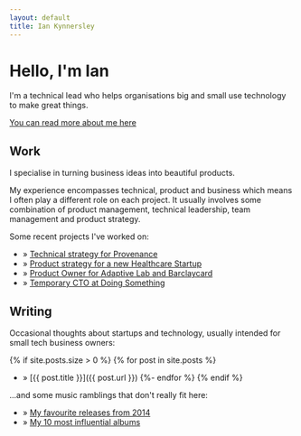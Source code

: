```yaml
---
layout: default
title: Ian Kynnersley
---
```


# Hello, I'm Ian

I'm a technical lead who helps organisations big and small use technology to make great things.

[You can read more about me here](/about)

## Work

I specialise in turning business ideas into beautiful products.

My experience encompasses technical, product and business which means I often play a different role on each project. It usually involves some combination of product management, technical leadership, team management and product strategy.

Some recent projects I've worked on:
* &raquo; [Technical strategy for Provenance](/case_studies/provenance)
* &raquo; [Product strategy for a new Healthcare Startup](/case_studies/healthcare-startup)
* &raquo; [Product Owner for Adaptive Lab and Barclaycard](/case_studies/barclaycard)
* &raquo; [Temporary CTO at Doing Something](/case_studies/doing_something)

## Writing

Occasional thoughts about startups and technology, usually intended for small tech business owners:
  
{% if site.posts.size > 0 %}
  {% for post in site.posts %}
* &raquo; [{{ post.title }}]({{ post.url }})
  {%- endfor %}
{% endif %}

...and some music ramblings that don't really fit here:
* &raquo; [My favourite releases from 2014](/music/albums-of-2014)
* &raquo; [My 10 most influential albums](/music/10-most-influential-albums)

